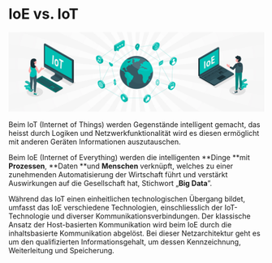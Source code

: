 # IoE vs. IoT

![](../../.gitbook/assets/IoEvsIoT.jpg)

Beim IoT (Internet of Things) werden Gegenstände intelligent gemacht, das heisst durch Logiken und Netzwerkfunktionalität wird es diesen ermöglicht mit anderen Geräten Informationen auszutauschen.

Beim IoE (Internet of Everything) werden die intelligenten **Dinge **mit **Prozessen**, **Daten **und **Menschen** verknüpft, welches zu einer zunehmenden Automatisierung der Wirtschaft führt und verstärkt Auswirkungen auf die Gesellschaft hat, Stichwort „**Big Data**”.

Während das IoT einen einheitlichen technologischen Übergang bildet, umfasst das IoE verschiedene Technologien, einschliesslich der IoT-Technologie und diverser Kommunikationsverbindungen. Der klassische Ansatz der Host-basierten Kommunikation wird beim IoE durch die inhaltsbasierte Kommunikation abgelöst. Bei dieser Netzarchitektur geht es um den qualifizierten Informationsgehalt, um dessen Kennzeichnung, Weiterleitung und Speicherung.
